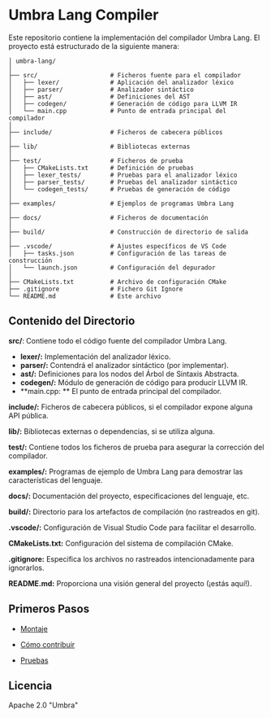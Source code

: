 # Umbra Lang Compiler
Este repositorio contiene la implementación del compilador Umbra Lang. El proyecto está estructurado de la siguiente manera:

```plaintext
│ umbra-lang/
│
├── src/                    # Ficheros fuente para el compilador
│   ├── lexer/              # Aplicación del analizador léxico
│   ├── parser/             # Analizador sintáctico 
│   ├── ast/                # Definiciones del AST
│   ├── codegen/            # Generación de código para LLVM IR
│   └── main.cpp            # Punto de entrada principal del compilador
│
├── include/                # Ficheros de cabecera públicos
│
├── lib/                    # Bibliotecas externas
│
├── test/                   # Ficheros de prueba
│   ├── CMakeLists.txt      # Definición de pruebas        
│   ├── lexer_tests/        # Pruebas para el analizador léxico
│   ├── parser_tests/       # Pruebas del analizador sintáctico 
│   └── codegen_tests/      # Pruebas de generación de código
│
├── examples/               # Ejemplos de programas Umbra Lang
│
├── docs/                   # Ficheros de documentación
│
├── build/                  # Construcción de directorio de salida
│
├── .vscode/                # Ajustes específicos de VS Code
│   ├── tasks.json          # Configuración de las tareas de construcción
│   └── launch.json         # Configuración del depurador
│
├── CMakeLists.txt          # Archivo de configuración CMake
├── .gitignore              # Fichero Git Ignore
└── README.md               # Este archivo
```

## Contenido del Directorio

**src/**: Contiene todo el código fuente del compilador Umbra Lang.
- **lexer/:** Implementación del analizador léxico.
- **parser/:** Contendrá el analizador sintáctico (por implementar).
- **ast/:** Definiciones para los nodos del Árbol de Sintaxis Abstracta.
- **codegen/:** Módulo de generación de código para producir LLVM IR.
- **main.cpp: ** El punto de entrada principal del compilador.

**include/:** Ficheros de cabecera públicos, si el compilador expone alguna API pública.

**lib/:** Bibliotecas externas o dependencias, si se utiliza alguna.

**test/:** Contiene todos los ficheros de prueba para asegurar la corrección del compilador.

**examples/:** Programas de ejemplo de Umbra Lang para demostrar las características del lenguaje.

**docs/:** Documentación del proyecto, especificaciones del lenguaje, etc.

**build/:** Directorio para los artefactos de compilación (no rastreados en git).

**.vscode/:** Configuración de Visual Studio Code para facilitar el desarrollo.

**CMakeLists.txt:** Configuración del sistema de compilación CMake.

**.gitignore:** Especifica los archivos no rastreados intencionadamente para ignorarlos.

**README.md:** Proporciona una visión general del proyecto (¡estás aquí!).


## Primeros Pasos

- [Montaje](./SETUP.md)

- [Cómo contribuir](./CONTRIBUTING.md)

- [Pruebas](./tests/TESTING.md)


## Licencia
Apache 2.0 "Umbra" 
